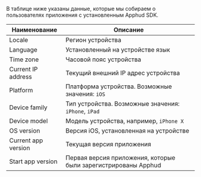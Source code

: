 В таблице ниже указаны данные, которые мы собираем о пользователях приложения с установленным Apphud SDK.

| Наименование        | Описание                                                     |
| ------------------- | ------------------------------------------------------------ |
| Locale              | Регион устройства                                            |
| Language            | Установленный на устройстве язык                             |
| Time zone           | Часовой пояс устройства                                      |
| Current IP address  | Текущий внешний IP адрес устройства                          |
| Platform            | Платформа устройства. Возможные значения: `iOS`              |
| Device family       | Тип устройства. Возможные значения: `iPhone`, `iPad`         |
| Device model        | Модель устройства, например, `iPhone X`                      |
| OS version          | Версия iOS, установленная на устройстве                      |
| Current app version | Текущая версия приложения                                    |
| Start app version   | Первая версия приложения, которые были зарегистрированы Apphud |

